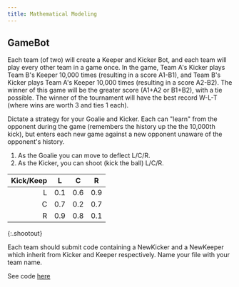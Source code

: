 ```yaml
---
title: Mathematical Modeling
---
```

## GameBot

Each team (of two) will create a Keeper and Kicker Bot, and each team will play every other team in a game once.  In the game, Team A's Kicker plays Team B's Keeper 10,000 times (resulting in a score A1-B1), and Team B's Kicker plays Team A's Keeper 10,000 times (resulting in a score A2-B2).  The winner of this game will be the greater score (A1+A2 or B1+B2), with a tie possible.  The winner of the tournament will have the best record W-L-T (where wins are worth 3 and ties 1 each).  

Dictate a strategy for your Goalie and Kicker.  Each can "learn" from the opponent during the game (remembers the history up the the 10,000th kick), but enters each new game against a new opponent unaware of the opponent's history.

1. As the Goalie you can move to deflect L/C/R.
2. As the Kicker, you can shoot (kick the ball) L/C/R.

| Kick/Keep |  L  |  C  |  R  |
|------:|:---:|:---:|:---:|
|     L | 0.1 | 0.6 | 0.9 |
|     C | 0.7 | 0.2 | 0.7 |
|     R | 0.9 | 0.8 | 0.1 |
{:.shootout}

Each team should submit code containing a NewKicker and a NewKeeper which inherit from Kicker and Keeper respectively.  Name your file with your team name.

See code [here](https://gist.github.com/18443467f1cd9506cfd1)
